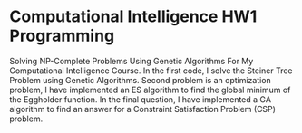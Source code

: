 # Computational Intelligence HW1 Programming
Solving NP-Complete Problems Using Genetic Algorithms For My Computational Intelligence Course. In the first code, I solve the Steiner Tree Problem using Genetic Algorithms. Second problem is an optimization problem, I have implemented an ES algorithm to find the global minimum of the Eggholder function.  In the final question, I have implemented a GA algorithm to find an answer for a Constraint Satisfaction Problem (CSP) problem.
